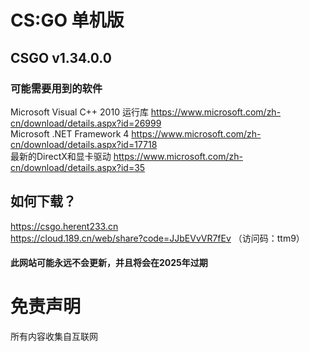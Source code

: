 # CS:GO 单机版
## CSGO v1.34.0.0
### 可能需要用到的软件
Microsoft Visual C++ 2010 运行库 https://www.microsoft.com/zh-cn/download/details.aspx?id=26999  
Microsoft .NET Framework 4 https://www.microsoft.com/zh-cn/download/details.aspx?id=17718  
最新的DirectX和显卡驱动 https://www.microsoft.com/zh-cn/download/details.aspx?id=35  
## 如何下载？
https://csgo.herent233.cn  
https://cloud.189.cn/web/share?code=JJbEVvVR7fEv  （访问码：ttm9）
#### 此网站可能永远不会更新，并且将会在2025年过期
# 免责声明
所有内容收集自互联网
